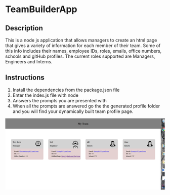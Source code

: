 # TeamBuilderApp

## Description

This is a node js application that allows managers to create an html page that gives a variety of information for each member of their team. Some of this info includes their names, employee IDs, roles, emails, office numbers, schools and gitHub profiles. The current roles supported are Managers, Engineers and Interns.

## Instructions
1. Install the dependencies from the package.json file
2. Enter the index.js file with node
3. Answers the prompts you are presented with
4. When all the prompts are answered go the the generated profile folder and you will find your dynamically built team profile page.

![Example Image](./images/example.PNG)


